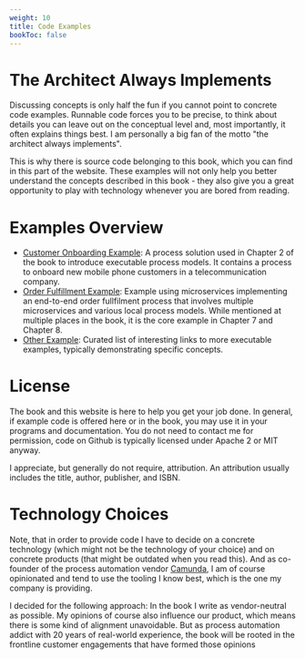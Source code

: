 ```yaml
---
weight: 10
title: Code Examples
bookToc: false
---
```


# The Architect Always Implements

Discussing concepts is only half the fun if you cannot point to concrete code examples. Runnable code forces you to be precise, to think about details you can leave out on the conceptual level and, most importantly, it often explains things best. I am personally a big fan of the motto "the architect always implements". 

This is why there is source code belonging to this book, which you can find in this part of the website. These examples will not only help you better understand the concepts described in this book - they also give you a great opportunity to play with technology whenever you are bored from reading. 

# Examples Overview

* [Customer Onboarding Example](onboarding/): A process solution used in Chapter 2 of the book to introduce executable process models. It contains a process to onboard new mobile phone customers in a telecommunication company. 
* [Order Fulfillment Example](order-fullfilment/): Example using microservices implementing an end-to-end order fullfilment process that involves multiple microservices and various local process models. While mentioned at multiple places in the book, it is the core example in Chapter 7 and Chapter 8.
* [Other Example](other/): Curated list of interesting links to more executable examples, typically demonstrating specific concepts.


# License

The book and this website is here to help you get your job done. In general, if example code is offered here or in the book, you may use it in your programs and documentation. You do not need to contact me for permission, code on Github is typically licensed under Apache 2 or MIT anyway. 

I appreciate, but generally do not require, attribution. An attribution usually includes the title, author, publisher, and ISBN. 


# Technology Choices

Note, that in order to provide code I have to decide on a concrete technology (which might not be the technology of your choice) and on concrete products (that might be outdated when you read this). And as co-founder of the process automation vendor [Camunda](https://camunda.com/), I am of course opinionated and tend to use the tooling I know best, which is the one my company is providing. 

I decided for the following approach: In the book I write as vendor-neutral as possible. My opinions of course also influence our product, which means there is some kind of alignment unavoidable. But as process automation addict with 20 years of real-world experience, the book will be rooted in the frontline customer engagements that have formed those opinions


